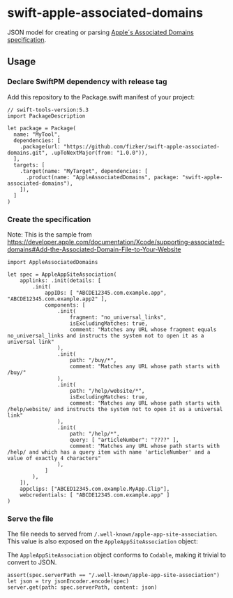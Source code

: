 # swift-apple-associated-domains

JSON model for creating or parsing [Apple´s Associated Domains specification][AAD].

## Usage

### Declare SwiftPM dependency with release tag

Add this repository to the Package.swift manifest of your project:

```
// swift-tools-version:5.3
import PackageDescription

let package = Package(
  name: "MyTool",
  dependencies: [
    .package(url: "https://github.com/fizker/swift-apple-associated-domains.git", .upToNextMajor(from: "1.0.0")),
  ],
  targets: [
    .target(name: "MyTarget", dependencies: [
      .product(name: "AppleAssociatedDomains", package: "swift-apple-associated-domains"),
    ]),
  ]
)
```

### Create the specification

Note: This is the sample from https://developer.apple.com/documentation/Xcode/supporting-associated-domains#Add-the-Associated-Domain-File-to-Your-Website
```
import AppleAssociatedDomains

let spec = AppleAppSiteAssociation(
	applinks: .init(details: [
		.init(
			appIDs: [ "ABCDE12345.com.example.app", "ABCDE12345.com.example.app2" ],
			components: [
				.init(
					fragment: "no_universal_links",
					isExcludingMatches: true,
					comment: "Matches any URL whose fragment equals no_universal_links and instructs the system not to open it as a universal link"
				),
				.init(
					path: "/buy/*",
					comment: "Matches any URL whose path starts with /buy/"
				),
				.init(
					path: "/help/website/*",
					isExcludingMatches: true,
					comment: "Matches any URL whose path starts with /help/website/ and instructs the system not to open it as a universal link"
				),
				.init(
					path: "/help/*",
					query: [ "articleNumber": "????" ],
					comment: "Matches any URL whose path starts with /help/ and which has a query item with name 'articleNumber' and a value of exactly 4 characters"
				),
			]
		),
	]),
	appclips: ["ABCED12345.com.example.MyApp.Clip"],
	webcredentials: [ "ABCDE12345.com.example.app" ]
)
```

### Serve the file

The file needs to served from `/.well-known/apple-app-site-association`. This value is also exposed on the  `AppleAppSiteAssociation` object:

The `AppleAppSiteAssociation` object conforms to `Codable`, making it trivial to convert to JSON.

```
assert(spec.serverPath == "/.well-known/apple-app-site-association")
let json = try jsonEncoder.encode(spec)
server.get(path: spec.serverPath, content: json)
```

[AAD]: https://developer.apple.com/documentation/Xcode/supporting-associated-domains
